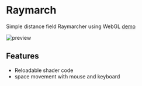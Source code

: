 # Raymarch

Simple distance field Raymarcher using WebGL [demo](http://raymarch.jansedivy.com)

![preview](https://cldup.com/PXDgoIzwlJ.thumb.png)

## Features

- Reloadable shader code
- space movement with mouse and keyboard
